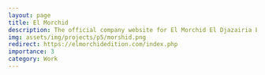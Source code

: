 ```yaml
---
layout: page
title: El Morchid
description: The official company website for El Morchid El Djazairia Edition.
img: assets/img/projects/p5/morshid.png
redirect: https://elmorchidedition.com/index.php
importance: 3
category: Work
---
```

